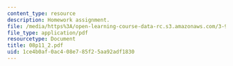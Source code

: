 ```yaml
---
content_type: resource
description: Homework assignment.
file: /media/https%3A/open-learning-course-data-rc.s3.amazonaws.com/3-91-mechanical-behavior-of-plastics-spring-2007/1ce4b0af0ac408e785f25aa92adf1830_08p11_2.pdf
file_type: application/pdf
resourcetype: Document
title: 08p11_2.pdf
uid: 1ce4b0af-0ac4-08e7-85f2-5aa92adf1830
---
```

